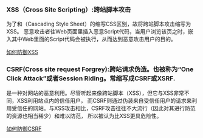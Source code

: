 ### XSS（Cross Site Scripting）:跨站脚本攻击
为了和（Cascading Style Sheet）的缩写CSS区别，故将跨站脚本攻击缩写为XSS。
恶意攻击者往Web页面里插入恶意Script代码，当用户浏览该页之时，嵌入其中Web里面的Script代码会被执行，从而达到恶意攻击用户的目的。

[如何防御XSS](http://hyuhan.com/2016/09/09/client-script-security/)

### CSRF(Cross site request Forgrey):跨站请求伪造。也被称为“One Click Attack”或者Session Riding。常缩写成CSRF或XSRF.

是一种对网站的恶意利用。尽管听起来像跨站脚本（XSS），但它与XSS非常不同，XSS利用站点内的信任用户，
而CSRF则通过伪装来自受信任用户的请求来利用受信任的网站。与XSS攻击相比，CSRF攻击往往不大流行（因此对其进行防范的资源也相当稀少）和难以防范，
所以被认为比XSS更具危险性。

[如何防御CSRF](http://blog.csdn.net/stpeace/article/details/53512283)
